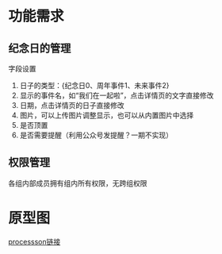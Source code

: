 # 功能需求
## 纪念日的管理
字段设置
1. 日子的类型：{纪念日0、周年事件1、未来事件2}
2. 显示的事件名，如“我们在一起啦”，点击详情页的文字直接修改
3. 日期，点击详情页的日子直接修改
4. 图片，可以上传图片调整显示，也可以从内置图片中选择
5. 是否顶置
6. 是否需要提醒（利用公众号发提醒？一期不实现）

## 权限管理
各组内部成员拥有组内所有权限，无跨组权限

# 原型图
[processson链接](https://www.processon.com/diagraming/5dc81885e4b0938a43cf3345)